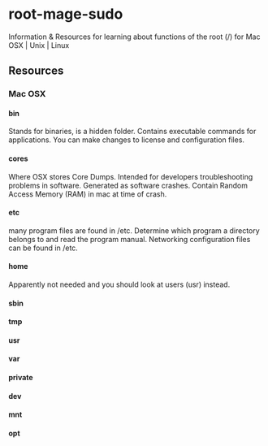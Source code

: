# root-mage-sudo
Information &amp; Resources for learning about functions of the root (/) for Mac OSX | Unix | Linux  

## Resources

### Mac OSX

#### bin
Stands for binaries, is a hidden folder. Contains executable commands for applications. You can make changes to license and configuration files. 
#### cores
Where OSX stores Core Dumps. Intended for developers troubleshooting problems in software. Generated as software crashes. Contain Random Access Memory (RAM) in mac at time of crash. 
#### etc
many program files are found in /etc. Determine which program a directory belongs to and read the program manual. Networking configuration files can be found in /etc.
#### home
Apparently not needed and you should look at users (usr) instead.
#### sbin
#### tmp
#### usr
#### var
#### private
#### dev
#### mnt
#### opt
